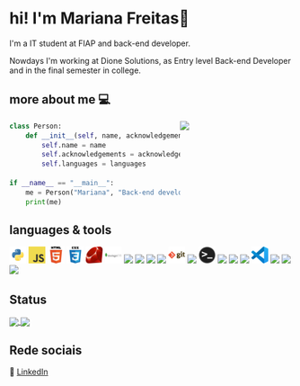 # hi! I'm Mariana Freitas👋

I'm a IT student at FIAP and back-end developer.

Nowdays I'm working at Dione Solutions, as Entry level Back-end Developer and in the final semester in college. 

## more about me 💻

<img align="right" width="200" src="https://i.pinimg.com/564x/a6/61/74/a66174d1fa0db9149aa4e84f4e6418c8.jpg" />

```python
class Person:
    def __init__(self, name, acknowledgements, languages):
        self.name = name
        self.acknowledgements = acknowledgements
        self.languages = languages

if __name__ == "__main__":
    me = Person("Mariana", "Back-end development and software tests", ("Python", "JavaScript", "HTML", "CSS", "ruby"))
    print(me)
```

## languages & tools
<code><img height="30" src="https://raw.githubusercontent.com/github/explore/80688e429a7d4ef2fca1e82350fe8e3517d3494d/topics/python/python.png"></code>
<code><img height="30" src="https://raw.githubusercontent.com/github/explore/80688e429a7d4ef2fca1e82350fe8e3517d3494d/topics/javascript/javascript.png"></code>
<code><img height="30" src="https://raw.githubusercontent.com/github/explore/80688e429a7d4ef2fca1e82350fe8e3517d3494d/topics/html/html.png"></code>
<code><img height="30" src="https://raw.githubusercontent.com/github/explore/80688e429a7d4ef2fca1e82350fe8e3517d3494d/topics/css/css.png"></code>
<code><img height="30" src="https://raw.githubusercontent.com/github/explore/80688e429a7d4ef2fca1e82350fe8e3517d3494d/topics/ruby/ruby.png"></code>
<code><img height="30" src="https://raw.githubusercontent.com/github/explore/80688e429a7d4ef2fca1e82350fe8e3517d3494d/topics/mongodb/mongodb.png"></code>
<code><img height="30" src="https://user-images.githubusercontent.com/7853266/44114706-9c72dd08-9fd1-11e8-8d9d-6d9d651c75ad.png"></code>
<code><img height="30" src="https://upload.wikimedia.org/wikipedia/commons/thumb/b/ba/Pytest_logo.svg/2048px-Pytest_logo.svg.png"></code>
<code><img height="30" src="https://static-00.iconduck.com/assets.00/cypress-icon-512x512-zi8589rq.png"></code>
<code><img height="30" src="https://encrypted-tbn0.gstatic.com/images?q=tbn:ANd9GcS3My2BmszB_-h79tQm-zG8Dozb3pWWYsbv_dT88HXTtgU7E3GGP2_tqv9h3P6z_vIZw5s&usqp=CAU"></code>
<code><img height="30" src="https://raw.githubusercontent.com/github/explore/80688e429a7d4ef2fca1e82350fe8e3517d3494d/topics/git/git.png"></code>
<code><img height="30" src="https://github.githubassets.com/images/modules/logos_page/GitHub-Mark.png"></code>
<code><img height="30" src="https://raw.githubusercontent.com/github/explore/80688e429a7d4ef2fca1e82350fe8e3517d3494d/topics/terminal/terminal.png"></code>
<code><img height="30" src="https://cdn.icon-icons.com/icons2/2699/PNG/512/atlassian_jira_logo_icon_170511.png"></code>
<code><img height="30" src="https://cdn-icons-png.flaticon.com/512/6124/6124991.png"></code>
<code><img height="30" src="https://cdn-icons-png.flaticon.com/512/6125/6125001.png"></code>
<code><img height="30" src="https://raw.githubusercontent.com/github/explore/80688e429a7d4ef2fca1e82350fe8e3517d3494d/topics/visual-studio-code/visual-studio-code.png"></code>
<code><img height="30" src="https://user-images.githubusercontent.com/11943860/46922575-7017cf80-cfe1-11e8-845a-0cd198fb546c.png"></code>
<code><img height="30" src="https://cdn-icons-png.flaticon.com/512/5968/5968705.png"></code>
<code><img height="30" src="https://upload.wikimedia.org/wikipedia/commons/thumb/c/c2/Adobe_XD_CC_icon.svg/2101px-Adobe_XD_CC_icon.svg.png"></code>

## Status

<a href="https://github.com/wxmariixw">
  <img align="center" src="https://github-readme-stats.vercel.app/api?username=wxmariixw&show_icons=true&theme=dracula" />
</a>
<a href="https://github.com/wxmariixw">
  <img align="center" src="https://github-readme-stats.vercel.app/api/top-langs/?username=wxmariixw&layout=compact&theme=dracula"" />
</a>

[linkedin]: https://www.linkedin.com/in/mariana-freitas-0a8058172/

<br>

## Rede sociais

👔 [LinkedIn][linkedin]
